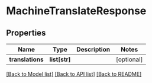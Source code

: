 # MachineTranslateResponse

## Properties
Name | Type | Description | Notes
------------ | ------------- | ------------- | -------------
**translations** | **list[str]** |  | [optional] 

[[Back to Model list]](../README.md#documentation-for-models) [[Back to API list]](../README.md#documentation-for-api-endpoints) [[Back to README]](../README.md)

